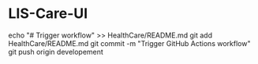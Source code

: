 # LIS-Care-UI

echo "# Trigger workflow" >> HealthCare/README.md
git add HealthCare/README.md
git commit -m "Trigger GitHub Actions workflow"
git push origin developement

